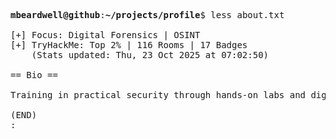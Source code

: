 <pre>

<strong>mbeardwell@github</strong>:<strong>~/projects/profile</strong>$ less about.txt

[+] Focus: Digital Forensics | OSINT
[+] TryHackMe: Top 2% | 116 Rooms | 17 Badges
    (Stats updated: Thu, 23 Oct 2025 at 07:02:50)

== Bio ==

Training in practical security through hands-on labs and digital investigations.

(END)
:
</pre>
